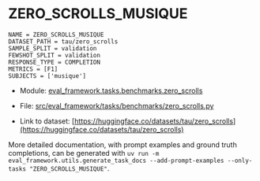 # ZERO_SCROLLS_MUSIQUE

````
NAME = ZERO_SCROLLS_MUSIQUE
DATASET_PATH = tau/zero_scrolls
SAMPLE_SPLIT = validation
FEWSHOT_SPLIT = validation
RESPONSE_TYPE = COMPLETION
METRICS = [F1]
SUBJECTS = ['musique']
````

- Module: [eval_framework.tasks.benchmarks.zero_scrolls](eval_framework.tasks.benchmarks.zero_scrolls)

- File: [src/eval_framework/tasks/benchmarks/zero_scrolls.py](../../src/eval_framework/tasks/benchmarks/zero_scrolls.py)

- Link to dataset: [https://huggingface.co/datasets/tau/zero_scrolls](https://huggingface.co/datasets/tau/zero_scrolls)

More detailed documentation, with prompt examples and ground truth completions, can be generated with `uv run -m eval_framework.utils.generate_task_docs --add-prompt-examples --only-tasks "ZERO_SCROLLS_MUSIQUE"`.
